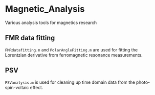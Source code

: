 # Magnetic_Analysis
Various analysis tools for magnetics research

## FMR data fitting
`FMRdatafitting.m` and `PolarAngleFitting.m` are used for fitting the Lorentzian derivative from ferromagnetic resonance measurements.

## PSV
`PSVanalysis.m` is used for cleaning up time domain data from the photo-spin-voltaic effect.
